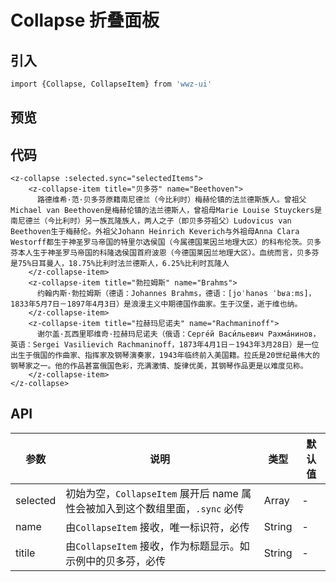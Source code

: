 # Collapse 折叠面板

## 引入 

```bash
import {Collapse, CollapseItem} from 'wwz-ui'
```

## 预览

<ClientOnly>
<collapse-demo/>
</ClientOnly>

## 代码

```vue
<z-collapse :selected.sync="selectedItems">
    <z-collapse-item title="贝多芬" name="Beethoven">
      路德维希·范·贝多芬原籍南尼德兰（今比利时）梅赫伦镇的法兰德斯族人。曾祖父Michael van Beethoven是梅赫伦镇的法兰德斯人，曾祖母Marie Louise Stuyckers是南尼德兰（今比利时）另一族瓦隆族人，两人之子（即贝多芬祖父）Ludovicus van Beethoven生于梅赫伦。外祖父Johann Heinrich Keverich与外祖母Anna Clara Westorff都生于神圣罗马帝国的特里尔选侯国（今属德国莱因兰地理大区）的科布伦茨。贝多芬本人生于神圣罗马帝国的科隆选侯国首府波恩（今德国莱因兰地理大区）。血统而言，贝多芬是75%日耳曼人，18.75%比利时法兰德斯人，6.25%比利时瓦隆人
    </z-collapse-item>
    <z-collapse-item title="勃拉姆斯" name="Brahms">
      约翰内斯·勃拉姆斯（德语：Johannes Brahms，德语：[joˈhanəs ˈbʁaːms]，1833年5月7日－1897年4月3日）是浪漫主义中期德国作曲家。生于汉堡，逝于维也纳。
    </z-collapse-item>
    <z-collapse-item title="拉赫玛尼诺夫" name="Rachmaninoff">
      谢尔盖·瓦西里耶维奇·拉赫玛尼诺夫（俄语：Серге́й Васи́льевич Рахма́нинов，英语：Sergei Vasilievich Rachmaninoff，1873年4月1日－1943年3月28日）是一位出生于俄国的作曲家、指挥家及钢琴演奏家，1943年临终前入美国籍。拉氏是20世纪最伟大的钢琴家之一。他的作品甚富俄国色彩，充满激情、旋律优美，其钢琴作品更是以难度见称。
    </z-collapse-item>
</z-collapse>
```

## API

| 参数 | 说明 | 类型 | 默认值 |
| -- | -- | -- | -- |
| selected | 初始为空，`CollapseItem` 展开后 name 属性会被加入到这个数组里面，`.sync` 必传 | Array | - |
| name | 由`CollapseItem` 接收，唯一标识符，必传 | String | - |
| titile | 由`CollapseItem` 接收，作为标题显示。如示例中的贝多芬，必传 | String | - |